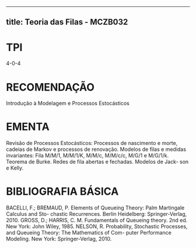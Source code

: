 
---
title: Teoria das Filas - MCZB032 
---

# TPI

4-0-4

# RECOMENDAÇÃO

Introdução à Modelagem e Processos Estocásticos

# EMENTA

Revisão de Processos Estocásticos: Processos de nascimento e morte, cadeias de Markov e processos de renovação. Modelos de filas e medidas invariantes: Fila M/M/1, M/M/1/K, M/M/c, M/M/c/c, M/G/1 e M/G/1/k. Teorema de Burke. Redes de fila abertas e fechadas. Modelos de Jack- son e Kelly.

# BIBLIOGRAFIA BÁSICA

BACELLI, F.; BREMAUD, P. Elements of Queueing Theory: Palm Martingale Calculus and Sto- chastic Recurrences. Berlin Heidelberg: Springer-Verlag, 2010.
GROSS, D.; HARRIS, C. M. Fundamentals of Queueing theory. 2nd ed. New York: John Wiley, 1985.
NELSON, R. Probability, Stochastic Processes, and Queueing Theory: The Mathematics of Com- puter Performance Modeling. New York: Springer-Verlag, 2010.
        